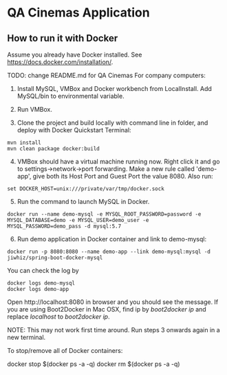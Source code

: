 # QA Cinemas Application

## How to run it with Docker
Assume you already have Docker installed. See https://docs.docker.com/installation/.

TODO: change README.md for QA Cinemas
For company computers:

1. Install MySQL, VMBox and Docker workbench from LocalInstall. Add MySQL/bin to environmental variable.

2. Run VMBox.

3. Clone the project and build locally with command line in folder, and deploy with Docker Quickstart Terminal:

~~~
mvn install
mvn clean package docker:build
~~~

4. VMBox should have a virtual machine running now. Right click it and go to settings->network->port forwarding. Make a new rule called 'demo-app', give both its Host Port and Guest Port the value 8080. Also run:

~~~
set DOCKER_HOST=unix:///private/var/tmp/docker.sock
~~~

5. Run the command to launch MySQL in Docker. 

~~~
docker run --name demo-mysql -e MYSQL_ROOT_PASSWORD=password -e MYSQL_DATABASE=demo -e MYSQL_USER=demo_user -e MYSQL_PASSWORD=demo_pass -d mysql:5.7
~~~

6. Run demo application in Docker container and link to demo-mysql:

~~~
docker run -p 8080:8080 --name demo-app --link demo-mysql:mysql -d jiwhiz/spring-boot-docker-mysql
~~~

You can check the log by
~~~
docker logs demo-mysql
docker logs demo-app
~~~

Open http://localhost:8080 in browser and you should see the message. If you are using Boot2Docker in Mac OSX, 
find ip by *boot2docker ip* and replace _localhost_ to _boot2docker ip_.

NOTE: This may not work first time around. Run steps 3 onwards again in a new terminal.

To stop/remove all of Docker containers:

docker stop $(docker ps -a -q)
docker rm $(docker ps -a -q)

